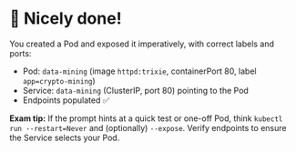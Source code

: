 # 🎉 Nicely done!

You created a Pod and exposed it imperatively, with correct labels and ports:

- Pod: `data-mining` (image `httpd:trixie`, containerPort 80, label `app=crypto-mining`)
- Service: `data-mining` (ClusterIP, port 80) pointing to the Pod
- Endpoints populated ✅

**Exam tip:** If the prompt hints at a quick test or one-off Pod, think `kubectl run --restart=Never` and (optionally) `--expose`. Verify endpoints to ensure the Service selects your Pod.
